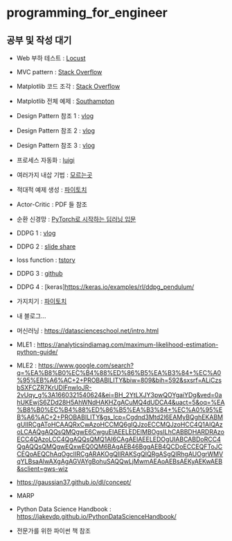 # programming_for_engineer




## 공부 및 작성 대기


- Web 부하 테스트 : [Locust](https://wookkl.tistory.com/67)
- MVC pattern : [Stack Overflow](https://stackoverflow.com/questions/26698628/mvc-design-with-qt-designer-and-pyqt-pyside)
- Matplotlib 코드 조각 : [Stack Overflow](https://stackoverflow.com/questions/25750170/show-decimal-places-and-scientific-notation-on-the-axis-of-a-matplotlib-plot)
- Matplotlib 전체 예제 : [Southampton](https://www.southampton.ac.uk/~fangohr/training/python/notebooks/Matplotlib.html)
- Design Pattern 참조 1 : [vlog](https://velog.io/@ha0kim/Design-Pattern-%EC%83%9D%EC%84%B1-%ED%8C%A8%ED%84%B4Creational-Patterns)
- Design Pattern 참조 2 : [vlog](https://velog.io/@ha0kim/Design-Pattern-%EA%B5%AC%EC%A1%B0-%ED%8C%A8%ED%84%B4Structural-Patterns)
- Design Pattern 참조 3 : [vlog](https://velog.io/@jahoy/%EC%8B%A4%EC%9A%A9%EC%A0%81%EC%9D%B8-Python-%EB%94%94%EC%9E%90%EC%9D%B8-%ED%8C%A8%ED%84%B4-%EC%A0%95%EB%A6%AC)
- 프로세스 자동화 : [luigi](https://luigi.readthedocs.io/en/stable/example_top_artists.html)
- 여러가지 내삽 기법 : [모르는곳](https://gisresources.com/types-interpolation-methods_3/)
- 적대적 예제 생성 : [파이토치](https://tutorials.pytorch.kr/beginner/fgsm_tutorial.html)
- Actor-Critic : PDF 들 참조
- 순환 신경망 : [PyTorch로 시작하는 딥러닝 입문](https://wikidocs.net/60690)
- DDPG 1 : [vlog](https://ropiens.tistory.com/96)
- DDPG 2 : [slide share](https://www.slideshare.net/ssuser41d7e01/ddpg-deep-deterministic-policy-gradient-139832691)
- loss function : [tstory](https://keepdev.tistory.com/m/48)
- DDPG 3 : [github](https://reinforcement-learning-kr.github.io/2018/06/26/3_ddpg/)
- DDPG 4 : [keras]https://keras.io/examples/rl/ddpg_pendulum/
- 가지치기 : [파이토치](https://tutorials.pytorch.kr/intermediate/pruning_tutorial.html)
- 내 블로그...
- 머신러닝 : https://datascienceschool.net/intro.html
- MLE1 : https://analyticsindiamag.com/maximum-likelihood-estimation-python-guide/
- MLE2 : https://www.google.com/search?q=%EA%B8%B0%EC%B4%88%ED%86%B5%EA%B3%84+%EC%A0%95%EB%A6%AC+2+PROBABILITY&biw=809&bih=592&sxsrf=ALiCzsbSXFCZR7KrUDlFnwIoJR-2vUqy_g%3A1660321540624&ei=BH_2YtLXJY3pwQOYgaiYDg&ved=0ahUKEwjS6ZDd28H5AhWNdHAKHZgACuMQ4dUDCA4&uact=5&oq=%EA%B8%B0%EC%B4%88%ED%86%B5%EA%B3%84+%EC%A0%95%EB%A6%AC+2+PROBABILITY&gs_lcp=Cgdnd3Mtd2l6EAMyBQghEKABMgUIIRCgAToHCAAQRxCwAzoHCCMQ6gIQJzoECCMQJzoHCC4Q1AIQAzoLCAAQgAQQsQMQgwE6CwguEIAEELEDEIMBOgsILhCABBDHARDRAzoECC4QAzoLCC4QgAQQsQMQ1AI6CAgAEIAEELEDOgUIABCABDoRCC4QgAQQsQMQgwEQxwEQ0QM6BAgAEB46BggAEB4QCDoECCEQFToJCCEQoAEQChAqOgcIIRCgARAKOgQIIRAKSgQIQRgASgQIRhgAUOgrWMVqYLBsaAlwAXgAgAGVAYgBohuSAQQwLjMwmAEAoAEBsAEKyAEKwAEB&sclient=gws-wiz

- https://gaussian37.github.io/dl/concept/
- MARP

- Python Data Science Handbook : https://jakevdp.github.io/PythonDataScienceHandbook/
- 전문가를 위한 파이썬 책 참조

